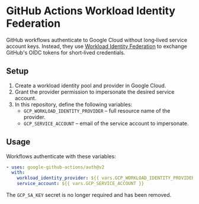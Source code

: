 # GitHub Actions Workload Identity Federation

GitHub workflows authenticate to Google Cloud without long‑lived service account keys. Instead, they use [Workload Identity Federation](https://github.com/google-github-actions/auth#workload-identity-federation) to exchange GitHub's OIDC tokens for short‑lived credentials.

## Setup

1. Create a workload identity pool and provider in Google Cloud.
2. Grant the provider permission to impersonate the desired service account.
3. In this repository, define the following variables:
   - `GCP_WORKLOAD_IDENTITY_PROVIDER` – full resource name of the provider.
   - `GCP_SERVICE_ACCOUNT` – email of the service account to impersonate.

## Usage

Workflows authenticate with these variables:

```yaml
- uses: google-github-actions/auth@v2
  with:
    workload_identity_provider: ${{ vars.GCP_WORKLOAD_IDENTITY_PROVIDER }}
    service_account: ${{ vars.GCP_SERVICE_ACCOUNT }}
```

The `GCP_SA_KEY` secret is no longer required and has been removed.
